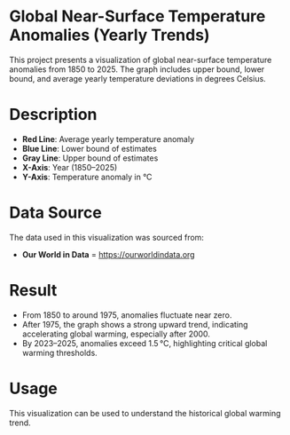# Global Near-Surface Temperature Anomalies (Yearly Trends)

This project presents a visualization of global near-surface temperature anomalies from 1850 to 2025. The graph includes upper bound, lower bound, and average yearly temperature deviations in degrees Celsius.

# Description

- **Red Line**: Average yearly temperature anomaly
- **Blue Line**: Lower bound of estimates
- **Gray Line**: Upper bound of estimates
- **X-Axis**: Year (1850–2025)
- **Y-Axis**: Temperature anomaly in °C

 # Data Source

The data used in this visualization was sourced from:
- **Our World in Data** = [https://ourworldindata.org   ](https://ourworldindata.org/co2-and-greenhouse-gas-emissions)


# Result
- From 1850 to around 1975, anomalies fluctuate near zero.
- After 1975, the graph shows a strong upward trend, indicating accelerating global warming, especially after 2000.
- By 2023–2025, anomalies exceed 1.5 °C, highlighting critical global warming thresholds.

# Usage
This visualization can be used to understand the historical global warming trend.


